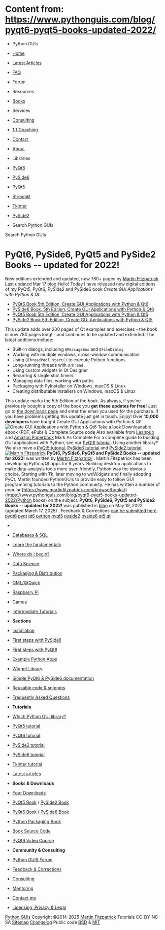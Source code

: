 # Content from: https://www.pythonguis.com/blog/pyqt6-pyqt5-books-updated-2022/

[](https://www.pythonguis.com/blog/pyqt6-pyqt5-books-updated-2022/#menu)
  * Python GUIs
  * [Home](https://www.pythonguis.com/)
  * [Latest Articles](https://www.pythonguis.com/latest/)
  * [FAQ](https://www.pythonguis.com/faq/)
  * [Forum ](https://forum.pythonguis.com/)
  * Resources
  * [Books](https://www.pythonguis.com/books/)
  * Services
  * [Consulting](https://www.pythonguis.com/hire/)
  * [1:1 Coaching](https://www.pythonguis.com/live/)
  * [Contact](https://www.pythonguis.com/contact/)
  * [About](https://www.pythonguis.com/about/)
  * Libraries
  * [PyQt6](https://www.pythonguis.com/pyqt6/)
  * [PySide6](https://www.pythonguis.com/pyside6/)
  * [PyQt5](https://www.pythonguis.com/pyqt5/)
  * [Streamlit](https://www.pythonguis.com/streamlit/)
  * [Tkinter](https://www.pythonguis.com/tkinter/)
  * [PySide2](https://www.pythonguis.com/pyside2/)


  * Search Python GUIs


[](https://www.pythonguis.com "Python GUIs")
Search Python GUIs
# PyQt6, PySide6, PyQt5 and PySide2 Books -- updated for 2022!
New editions extended and updated, now 780+ pages
by [Martin Fitzpatrick](https://www.pythonguis.com/authors/martin-fitzpatrick/) Last updated Mar 17 [ blog ](https://www.pythonguis.com/blog/)
Hello! Today I have released new digital editions of my PyQt5, PyQt6, PySide2 and PySide6 book _Create GUI Applications with Python & Qt_.
  * [PyQt6 Book 5th Edition, Create GUI Applications with Python & Qt6](https://www.pythonguis.com/pyqt6-book/)
  * [PySide6 Book, 5th Edition, Create GUI Applications with Python & Qt6](https://www.pythonguis.com/pyside6-book/)
  * [PyQt5 Book 5th Edition, Create GUI Applications with Python & Qt5](https://www.pythonguis.com/pyqt5-book/)
  * [PySide2 Book 5th Edition, Create GUI Applications with Python & Qt5](https://www.pythonguis.com/pyside2-book/)


This update adds over 200 pages of Qt examples and exercises - the book is now 780 pages long! - and continues to be updated and extended. The latest additions include:
  * Built-in dialogs, including `QMessageBox` and `QFileDialog`
  * Working with multiple windows, cross-window communication
  * Using `QThreadPool.start()` to execute Python functions
  * Long-running threads with `QThread`
  * Using custom widgets in Qt Designer
  * Recurring & single shot timers
  * Managing data files, working with paths
  * Packaging with PyInstaller on Windows, macOS & Linux
  * Creating distributable installers on Windows, macOS & Linux


This update marks the 5th Edition of the book.
As always, if you've previously bought a copy of the book you **get these updates for free!** Just go to [the downloads page](https://martinfitzpatrick.com/library) and enter the email you used for the purchase. If you have problems getting this update just get in touch.
Enjoy!
Over **10,000 developers** have bought Create GUI Applications with Python & Qt!
[![Create GUI Applications with Python & Qt6](https://www.pythonguis.com/static/theme/images/products/pyqt6-book.png)](https://www.pythonguis.com/pyqt6-book/)
[Take a look ](https://www.pythonguis.com/pyqt6-book/)
Downloadable ebook (PDF, ePub) & Complete Source code
Also available from [Leanpub](https://www.leanpub.com/pyqt6-book/) and [Amazon Paperback](https://www.amazon.com/dp/B0B1CK5ZZ1/)
Mark As Complete 
For a complete guide to building GUI applications with Python, see our [PyQt6 tutorial](https://www.pythonguis.com/pyqt6-tutorial/). Using another library? We also have a [PyQt5 tutorial](https://www.pythonguis.com/pyqt5-tutorial/), [PySide6 tutorial](https://www.pythonguis.com/pyside6-tutorial/) and [PySide2 tutorial](https://www.pythonguis.com/pyside2-tutorial/).
[![Martin Fitzpatrick](https://www.pythonguis.com/static/theme/images/authors/martin-fitzpatrick.jpg)](https://www.pythonguis.com/authors/martin-fitzpatrick/)
**PyQt6, PySide6, PyQt5 and PySide2 Books -- updated for 2022!** was written by [Martin Fitzpatrick](https://www.pythonguis.com/authors/martin-fitzpatrick/) . 
Martin Fitzpatrick has been developing Python/Qt apps for 8 years. Building desktop applications to make data-analysis tools more user-friendly, Python was the obvious choice. Starting with Tk, later moving to wxWidgets and finally adopting PyQt. Martin founded PythonGUIs to provide easy to follow GUI programming tutorials to the Python community. He has written a number of popular [https://www.martinfitzpatrick.com/browse/books/](https://www.pythonguis.com/blog/pyqt6-pyqt5-books-updated-2022/Python books) on the subject. 
**PyQt6, PySide6, PyQt5 and PySide2 Books -- updated for 2022!** was published in [blog](https://www.pythonguis.com/blog/) on May 19, 2022 (updated March 17, 2025) . Feedback & Corrections [can be submitted here](https://tally.so/r/wbvxNE). 
[ pyqt6](https://www.pythonguis.com/topics/pyqt6/) [pyqt](https://www.pythonguis.com/topics/pyqt/) [qt6](https://www.pythonguis.com/topics/qt6/) [python](https://www.pythonguis.com/topics/python/) [ pyqt5](https://www.pythonguis.com/topics/pyqt5/) [ pyside2](https://www.pythonguis.com/topics/pyside2/) [ pyside6](https://www.pythonguis.com/topics/pyside6/) [qt5](https://www.pythonguis.com/topics/qt5/) [qt](https://www.pythonguis.com/topics/qt/)
  * [](https://www.pythonguis.com/ "Python GUIs")
  * [Databases & SQL](https://www.pythonguis.com/topics/databases/)
  * [Learn the fundamentals](https://www.pythonguis.com/topics/foundation/)
  * [Where do I begin?](https://www.pythonguis.com/topics/getting-started/)
  * [Data Science](https://www.pythonguis.com/topics/data-science/)
  * [Packaging & Distribution](https://www.pythonguis.com/topics/packaging/)
  * [QML/QtQuick](https://www.pythonguis.com/topics/qml/)
  * [Raspberry Pi](https://www.pythonguis.com/topics/raspberry-pi/)
  * [Games](https://www.pythonguis.com/topics/games/)
  * [Intermediate Tutorials](https://www.pythonguis.com/topics/intermediate/)


  * **Sections**
  * [Installation](https://www.pythonguis.com/installation/)
  * [First steps with PySide6](https://www.pythonguis.com/tutorials/pyside6-creating-your-first-window/)
  * [First steps with PyQt6](https://www.pythonguis.com/tutorials/pyqt6-creating-your-first-window/)
  * [Example Python Apps](https://www.pythonguis.com/examples/)
  * [Widget Library](https://www.pythonguis.com/widgets/)
  * [Simple PyQt6 & PySide6 documentation](https://www.pythonguis.com/docs/)
  * [Reusable code & snippets](https://www.pythonguis.com/code/)
  * [Frequently Asked Questions](https://www.pythonguis.com/faq/)


  * **Tutorials**
  * [Which Python GUI library?](https://www.pythonguis.com/faq/which-python-gui-library/)
  * [PyQt5 tutorial](https://www.pythonguis.com/pyqt5-tutorial/)
  * [PyQt6 tutorial](https://www.pythonguis.com/pyqt6-tutorial/)
  * [PySide2 tutorial](https://www.pythonguis.com/pyside2-tutorial/)
  * [PySide6 tutorial](https://www.pythonguis.com/pyside6-tutorial/)
  * [Tkinter tutorial](https://www.pythonguis.com/tkinter-tutorial/)
  * [Latest articles](https://www.pythonguis.com/blog/)


  * **Books & Downloads**
  * [ Your Downloads](https://www.martinfitzpatrick.com/library/)
  * [PyQt5 Book](https://www.pythonguis.com/pyqt5-book/) / [PySide2 Book](https://www.pythonguis.com/pyside2-book/)
  * [PyQt6 Book](https://www.pythonguis.com/pyqt6-book/) / [PySide6 Book](https://www.pythonguis.com/pyside6-book/)
  * [Python Packaging Book](https://www.pythonguis.com/packaging-book/)
  * [ Book Source Code](https://www.pythonguis.com/books/downloads/)
  * [ PyQt6 Video Course](https://www.martinfitzpatrick.com/pyqt6-crash-course/)


  * **Community & Consulting**
  * [ Python GUIS Forum ](https://forum.pythonguis.com/)
  * [ Feedback & Corrections](https://tally.so/r/wbvxNE)
  * [Consulting](https://www.pythonguis.com/hire/)
  * [Mentoring](https://www.pythonguis.com/live/)
  * [Contact me](https://www.martinfitzpatrick.com/contact)
  * [Licensing, Privacy & Legal](https://www.martinfitzpatrick.com/legal)


[](https://twitter.com/pythonguis) [](https://github.com/pythonguis) [](https://www.facebook.com/pythonguis) [](https://www.youtube.com/channel/UCMW4KwSlygaDef0tgqPjbRQ) [](https://www.linkedin.com/company/pythonguis/)
[Python GUIs](https://www.pythonguis.com/) Copyright ©2014-2025 [ Martin Fitzpatrick](https://www.martinfitzpatrick.com)
Tutorials CC-BY-NC-SA [Sitemap](https://www.pythonguis.com/sitemap/) [Changelog](https://www.pythonguis.com/changelog/) Public code [BSD](https://opensource.org/licenses/BSD-2-Clause) & [MIT](https://opensource.org/licenses/MIT)
